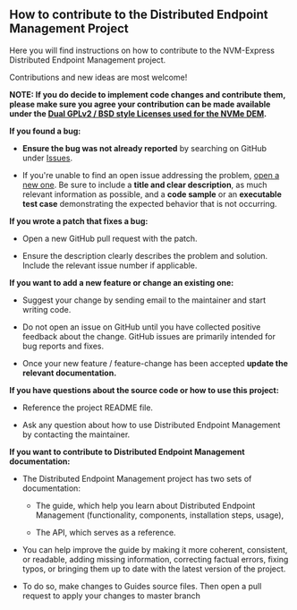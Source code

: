 ## How to contribute to the Distributed Endpoint Management Project ##

Here you will find instructions on how to contribute to the NVM-Express
Distributed Endpoint Management project.

Contributions and new ideas are most welcome!

**NOTE: If you do decide to implement code changes and contribute them,
please make sure you agree your contribution can be made available under
the [Dual GPLv2 / BSD style Licenses used for the NVMe
DEM](https://github.com/linux-nvme/nvme-dem/blob/master/COPYING).**

**If you found a bug:**

-   **Ensure the bug was not already reported** by searching on GitHub
    under [Issues](https://github.com/linux-nvme/nvme-dem/issues).

-   If you\'re unable to find an open issue addressing the
    problem, [open a new
    one](https://github.com/linux-nvme/nvme-dem/issues/new). Be sure to
    include a **title and clear description**, as much relevant
    information as possible, and a **code sample** or an **executable
    test case** demonstrating the expected behavior that is not
    occurring.

**If you wrote a patch that fixes a bug:**

-   Open a new GitHub pull request with the patch.

-   Ensure the description clearly describes the problem and solution.
    Include the relevant issue number if applicable.

**If you want to add a new feature or change an existing one:**

-   Suggest your change by sending email to the maintainer and start
    writing code.

-   Do not open an issue on GitHub until you have collected positive
    feedback about the change. GitHub issues are primarily intended for
    bug reports and fixes.

-   Once your new feature / feature-change has been accepted **update
    the relevant documentation.**

**If you have questions about the source code or how to use this
project:**

-   Reference the project README file.

-   Ask any question about how to use Distributed Endpoint Management by
    contacting the maintainer.

**If you want to contribute to Distributed Endpoint Management
documentation:**

-   The Distributed Endpoint Management project has two sets of
    documentation:

    -   The guide, which help you learn about Distributed Endpoint
        Management (functionality, components, installation steps,
        usage),

    -   The API, which serves as a reference.

-   You can help improve the guide by making it more coherent,
    consistent, or readable, adding missing information, correcting
    factual errors, fixing typos, or bringing them up to date with the
    latest version of the project.

-   To do so, make changes to Guides source files. 
    Then open a pull request to apply your changes to master
    branch
